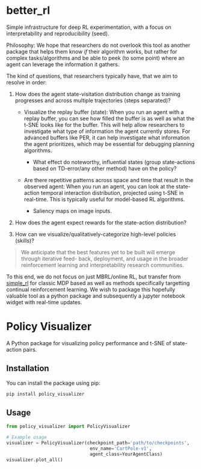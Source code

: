 # better_rl
Simple infrastructure for deep RL experimentation, with a focus on interpretability and reproducibility (seed).

Philosophy: We hope that researchers do not overlook this tool as another package that helps them know *if* their algorithm works, but rather for complex tasks/algorithms and be able to peek (to some point) where an agent can leverage the information it gathers.

The kind of questions, that researchers typically have, that we aim to resolve in order:
1. How does the agent state-visitation distribution change as training progresses and across multiple trajectories (steps separated)?
    - Visualize the replay buffer (state): When you run an agent with a replay buffer, you can see how filled the buffer is as well as what the t-SNE looks like for the buffer. This will help allow researchers to investigate what type of information the agent currently stores. For advanced buffers like PER, it can help investigate what information the agent prioritizes, which may be essential for debugging planning algorithms.
        - What effect do noteworthy, influential states (group state-actions based on TD-error/any other method) have on the policy?

    - Are there repetitive patterns across space and time that result in the observed agent: When you run an agent, you can look at the state-action temporal interaction distribution, projected using t-SNE in real-time. This is typically useful for model-based RL algorithms.
        - Saliency maps on image inputs.

2. How does the agent expect rewards for the state-action distribution?
3. How can we visualize/qualitatively-categorize high-level policies (skills)?

> We anticipate that the best features yet to be built will emerge through iterative feed- back, deployment, and usage in the broader reinforcement learning and interpretability research communities.

To this end, we do not focus on just MBRL/online RL, but transfer from [simple_rl](https://github.com/david-abel/simple_rl/tree/master/simple_rl) for classic MDP based as well as methods specifically targetting continual reinforcement learning. We wish to package this hopefully valuable tool as a python package and subsequently a jupyter notebook widget with real-time updates.

# Policy Visualizer

A Python package for visualizing policy performance and t-SNE of state-action pairs.

## Installation

You can install the package using pip:

```bash
pip install policy_visualizer
```

## Usage

```python
from policy_visualizer import PolicyVisualizer

# Example usage
visualizer = PolicyVisualizer(checkpoint_path='path/to/checkpoints', 
                               env_name='CartPole-v1', 
                               agent_class=YourAgentClass)
visualizer.plot_all()
```